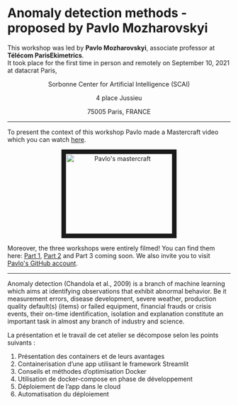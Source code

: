 # Anomaly detection methods - proposed by Pavlo Mozharovskyi

This workshop was led by **Pavlo Mozharovskyi**, associate professor at **Télécom ParisEkimetrics**.  
It took place for the first time in person and remotely on September 10, 2021 at datacrat Paris,
<p align="center"> Sorbonne Center for Artificial Intelligence (SCAI) </p>
<p align="center"> 4 place Jussieu </p>
<p align="center"> 75005 Paris, FRANCE </p>


---


[//]: # (This is a comment.)
<!--- Ceci est un commentaire - Mastercraft de Pavlo : https://youtu.be/5Wxrg1yj3wc --->
To present the context of this workshop Pavlo made a Mastercraft video which you can watch [here](https://youtu.be/5Wxrg1yj3wc).
<p align="center"> <a href="http://www.youtube.com/watch?feature=player_embedded&v=lkL3Ve7sDfc
" target="_blank"><img src="http://img.youtube.com/vi/lkL3Ve7sDfc/0.jpg" 
alt="Pavlo's mastercraft" width="240" height="180" border="10" /></a> </p>

Moreover, the three workshops were entirely filmed! You can find them here: [Part 1](https://www.youtube.com/watch?v=Y4DOQnv76cg&t=2354s), [Part 2](https://www.youtube.com/watch?v=ZhVqGqXt34o&t=2s) and Part 3 coming soon.
We also invite you to visit [Pavlo's GitHub account](https://github.com/pavlomozharovskyi).

---

Anomaly detection (Chandola et al., 2009) is a branch of machine learning which aims at identifying observations that exhibit abnormal behavior. Be it measurement errors, disease development, severe weather, production quality default(s) (items) or failed equipment, financial frauds or crisis events, their on-time identification, isolation and explanation constitute an important task in almost any branch of industry and science.

La présentation et le travail de cet atelier se décompose selon les points suivants :
1. Présentation des containers et de leurs avantages
1. Containerisation d’une app utilisant le framework Streamlit
1. Conseils et méthodes d’optimisation Docker
1. Utilisation de docker-compose en phase de développement
1. Déploiement de l’app dans le cloud
1. Automatisation du déploiement


